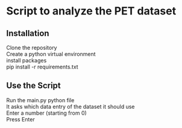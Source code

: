 # Script to analyze the PET dataset
## Installation
Clone the repository  
Create a python virtual environment   
install packages  
pip install -r requirements.txt

## Use the Script
Run the main.py python file  
It asks which data entry of the dataset it should use  
Enter a number (starting from 0)  
Press Enter
